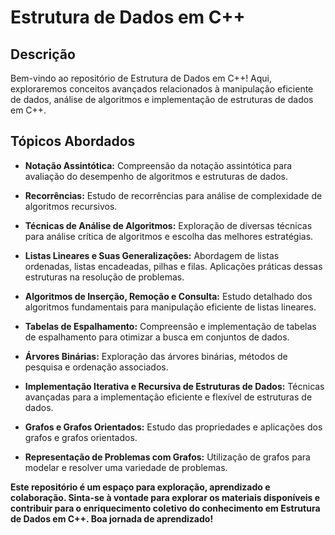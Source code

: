 # Estrutura de Dados em C++

## Descrição

Bem-vindo ao repositório de Estrutura de Dados em C++! Aqui, exploraremos conceitos avançados relacionados à manipulação eficiente de dados, análise de algoritmos e implementação de estruturas de dados em C++.

## Tópicos Abordados

- **Notação Assintótica:** Compreensão da notação assintótica para avaliação do desempenho de algoritmos e estruturas de dados.

- **Recorrências:** Estudo de recorrências para análise de complexidade de algoritmos recursivos.

- **Técnicas de Análise de Algoritmos:** Exploração de diversas técnicas para análise crítica de algoritmos e escolha das melhores estratégias.

- **Listas Lineares e Suas Generalizações:** Abordagem de listas ordenadas, listas encadeadas, pilhas e filas. Aplicações práticas dessas estruturas na resolução de problemas.

- **Algoritmos de Inserção, Remoção e Consulta:** Estudo detalhado dos algoritmos fundamentais para manipulação eficiente de listas lineares.

- **Tabelas de Espalhamento:** Compreensão e implementação de tabelas de espalhamento para otimizar a busca em conjuntos de dados.

- **Árvores Binárias:** Exploração das árvores binárias, métodos de pesquisa e ordenação associados.

- **Implementação Iterativa e Recursiva de Estruturas de Dados:** Técnicas avançadas para a implementação eficiente e flexível de estruturas de dados.

- **Grafos e Grafos Orientados:** Estudo das propriedades e aplicações dos grafos e grafos orientados.

- **Representação de Problemas com Grafos:** Utilização de grafos para modelar e resolver uma variedade de problemas.

<div>
  <strong>Este repositório é um espaço para exploração, aprendizado e colaboração. Sinta-se à vontade para explorar os materiais disponíveis e contribuir para o enriquecimento coletivo do conhecimento em Estrutura de Dados em C++. Boa jornada de aprendizado!<strong>
<div>
